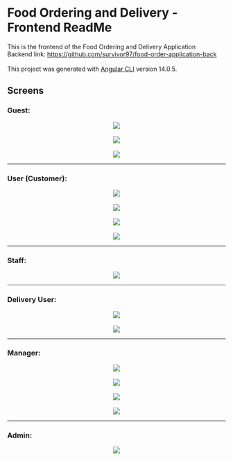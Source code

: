 
# Food Ordering and Delivery - Frontend ReadMe

This is the frontend of the Food Ordering and Delivery Application <br>
Backend link: https://github.com/survivor97/food-order-application-back <br><br>
This project was generated with [Angular CLI](https://github.com/angular/angular-cli) version 14.0.5.

## Screens

<h3>Guest:</h3>
<p align="center">
<kbd>
<img src="/img/1.png">
</kbd>
<br><br>
<kbd>
<img src="/img/2.png"> 
</kbd>
<br><br>
<kbd>
<img src="/img/3.png">
</kbd> 
</p>

---
<h3>User (Customer):</h3>
<p align="center">
<kbd>
<img src="/img/4.png">
</kbd>
<br><br>
<kbd>
<img src="/img/5.png">
</kbd>
<br><br>
<kbd>
<img src="/img/12.png">
</kbd>
<br><br>
<kbd>
<img src="/img/13.png">
</kbd>
</p>

---
<h3>Staff:</h3>
<p align="center">
<kbd>
<img src="/img/6.png">
</kbd>
</p>

---
<h3>Delivery User:</h3>
<p align="center">
<kbd>
<img src="/img/7.png">
</kbd>
<br><br>
<kbd>
<img src="/img/14.png">
</kbd>
</p>

---
<h3>Manager:</h3>
<p align="center">
<kbd>
<img src="/img/8.png">
</kbd>
<br><br>
<kbd>
<img src="/img/10.png">
</kbd>
<br><br>
<kbd>
<img src="/img/11.png">
</kbd>
<br><br>
<kbd>
<img src="/img/15.png">
</kbd>
</p>

---
<h3>Admin:</h3>
<p align="center">
<kbd>
<img src="/img/9.png">
</kbd>
</p>
